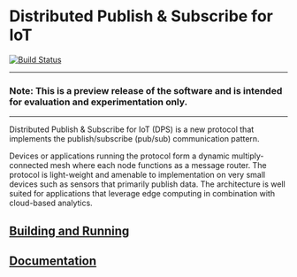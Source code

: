 # Distributed Publish & Subscribe for IoT

[![Build Status](https://travis-ci.org/intel/dps-for-iot.svg?branch=master)](https://travis-ci.org/intel/dps-for-iot)

***

### Note: This is a preview release of the software and is intended for evaluation and experimentation only.

***

Distributed Publish & Subscribe for IoT (DPS) is a new protocol that
implements the publish/subscribe (pub/sub) communication pattern.

Devices or applications running the protocol form a dynamic
multiply-connected mesh where each node functions as a message
router. The protocol is light-weight and amenable to implementation on
very small devices such as sensors that primarily publish data. The
architecture is well suited for applications that leverage edge
computing in combination with cloud-based analytics.

## [Building and Running](https://intel.github.io/dps-for-iot/building-and-running.html)

## [Documentation](https://intel.github.io/dps-for-iot)
